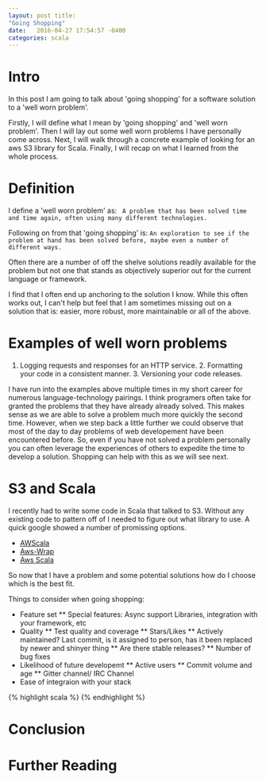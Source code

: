 ```yaml
---
layout: post title:
"Going Shopping"
date:   2016-04-27 17:54:57 -0400
categories: scala
---
```



# Intro

In this post I am going to talk about 'going shopping' for a software solution
to a 'well worn problem'.

Firstly, I will define what I mean by 'going shopping' and 'well worn
problem'. Then I will lay out some well worn problems I have personally come
across.
Next, I will walk through a concrete example of looking for an aws S3 library
for Scala. Finally, I will recap on what I learned from the whole process.


# Definition

I define a 'well worn problem' as: ``` A problem that has been solved time and
time again, often using many different technologies.```

Following on from that 'going shopping' is: ```An exploration to see if the 
problem at hand has been solved before, maybe even a number of different
ways.```

Often there are a number of off the shelve solutions readily available for the
problem but not one that stands as objectively superior out for the current language or framework.

I find that I often end up anchoring to the solution I know.  While this often
works out, I can't help but feel that I am sometimes missing out on a solution that is: easier,
more robust, more maintainable or all of the above.

# Examples of well worn problems

1. Logging requests and responses for an HTTP service.  2. Formatting your code
in a consistent manner.  3. Versioning your code releases.


I have run into the examples above multiple times in my short career for
numerous language-technology pairings. I think programers often take for
granted the problems that they have already already solved. This makes sense as 
we are able to solve a problem much more quickly the second time. However, when we
step back a little further we could observe that most of the day to day
problems of web developement have been encountered before. So, even if you have
not solved a problem personally you can often leverage the experiences of
others to expedite the time to develop a solution. Shopping can help with this as we 
will see next.

# S3 and Scala

I recently had to write some code in Scala that talked to S3. Without any
existing code to pattern off of I needed to figure out what library to use.  A
quick google showed a number of promissing options.

* [AWScala](https://github.com/seratch/AWScala)
* [Aws-Wrap](https://dwhjames.github.io/aws-wrap/doc/s3.html)
* [Aws Scala](https://bitbucket.org/atlassian/aws-scala/overview)

So now that I have a problem and some potential solutions how do I choose which is
the best fit.

Things to consider when going shopping:

* Feature set
** Special features: Async support Libraries, integration with your framework, etc 
* Quality
** Test quality and coverage
** Stars/Likes 
** Actively maintained? Last commit, is it assigned to person, has it been
replaced by newer and shinyer thing
** Are there stable releases?
** Number of bug fixes
* Likelihood of future developemt
** Active users 
** Commit volume and age
** Gitter channel/ IRC Channel
* Ease of integraion with your stack


{% highlight scala %} {% endhighlight %}

# Conclusion

# Further Reading
